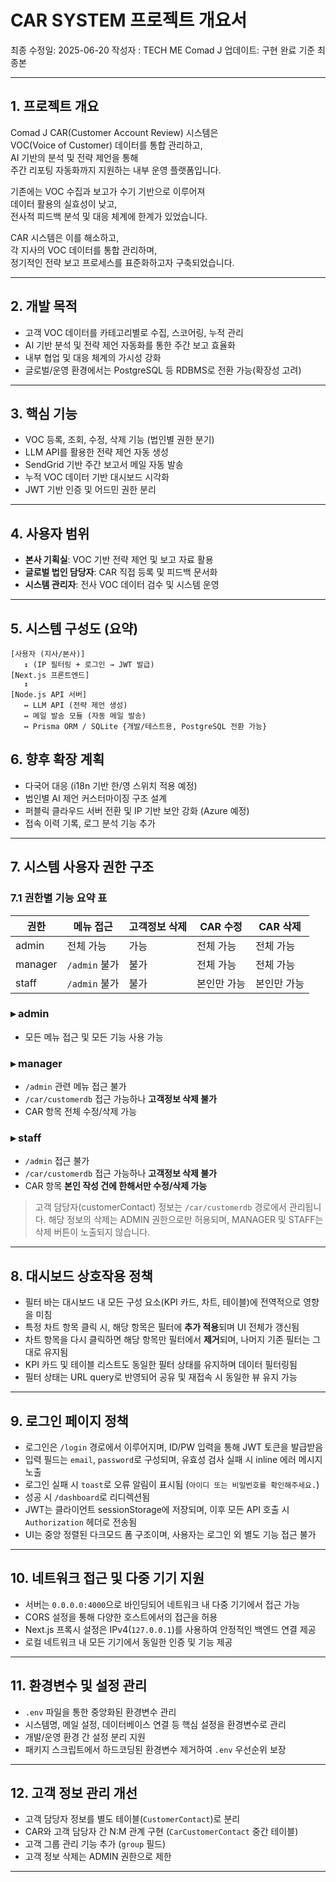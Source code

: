 # CAR SYSTEM 프로젝트 개요서

최종 수정일: 2025-06-20
작성자 : TECH ME Comad J
업데이트: 구현 완료 기준 최종본

---

## 1. 프로젝트 개요

Comad J CAR(Customer Account Review) 시스템은  
VOC(Voice of Customer) 데이터를 통합 관리하고,  
AI 기반의 분석 및 전략 제언을 통해  
주간 리포팅 자동화까지 지원하는 내부 운영 플랫폼입니다.

기존에는 VOC 수집과 보고가 수기 기반으로 이루어져  
데이터 활용의 실효성이 낮고,  
전사적 피드백 분석 및 대응 체계에 한계가 있었습니다.

CAR 시스템은 이를 해소하고,  
각 지사의 VOC 데이터를 통합 관리하며,  
정기적인 전략 보고 프로세스를 표준화하고자 구축되었습니다.

---

## 2. 개발 목적

- 고객 VOC 데이터를 카테고리별로 수집, 스코어링, 누적 관리
- AI 기반 분석 및 전략 제언 자동화를 통한 주간 보고 효율화
- 내부 협업 및 대응 체계의 가시성 강화
- 글로벌/운영 환경에서는 PostgreSQL 등 RDBMS로 전환 가능(확장성 고려)

---

## 3. 핵심 기능

- VOC 등록, 조회, 수정, 삭제 기능 (법인별 권한 분기)
- LLM API를 활용한 전략 제언 자동 생성
- SendGrid 기반 주간 보고서 메일 자동 발송
- 누적 VOC 데이터 기반 대시보드 시각화
- JWT 기반 인증 및 어드민 권한 분리

---

## 4. 사용자 범위

- **본사 기획실**: VOC 기반 전략 제언 및 보고 자료 활용
- **글로벌 법인 담당자**: CAR 직접 등록 및 피드백 문서화
- **시스템 관리자**: 전사 VOC 데이터 검수 및 시스템 운영

---

## 5. 시스템 구성도 (요약)

```text
[사용자 (지사/본사)]
   ↕ (IP 필터링 + 로그인 → JWT 발급)
[Next.js 프론트엔드]
   ↕
[Node.js API 서버]
   ↔ LLM API (전략 제언 생성)
   ↔ 메일 발송 모듈 (자동 메일 발송)
   ↔ Prisma ORM / SQLite {개발/테스트용, PostgreSQL 전환 가능}
```

## 6. 향후 확장 계획

- 다국어 대응 (i18n 기반 한/영 스위치 적용 예정)
- 법인별 AI 제언 커스터마이징 구조 설계
- 퍼블릭 클라우드 서버 전환 및 IP 기반 보안 강화 (Azure 예정)
- 접속 이력 기록, 로그 분석 기능 추가

---

## 7. 시스템 사용자 권한 구조

### 7.1 권한별 기능 요약 표

| 권한 | 메뉴 접근 | 고객정보 삭제 | CAR 수정 | CAR 삭제 |
|------|-----------|----------------|-----------|-----------|
| admin | 전체 가능 | 가능 | 전체 가능 | 전체 가능 |
| manager | `/admin` 불가 | 불가 | 전체 가능 | 전체 가능 |
| staff | `/admin` 불가 | 불가 | 본인만 가능 | 본인만 가능 |


### ▸ admin
- 모든 메뉴 접근 및 모든 기능 사용 가능

### ▸ manager
- `/admin` 관련 메뉴 접근 불가
- `/car/customerdb` 접근 가능하나 **고객정보 삭제 불가**
- CAR 항목 전체 수정/삭제 가능

### ▸ staff
- `/admin` 접근 불가
- `/car/customerdb` 접근 가능하나 **고객정보 삭제 불가**
- CAR 항목 **본인 작성 건에 한해서만 수정/삭제 가능**

> 고객 담당자(customerContact) 정보는 `/car/customerdb` 경로에서 관리됩니다.
> 해당 정보의 삭제는 ADMIN 권한으로만 허용되며, MANAGER 및 STAFF는 삭제 버튼이 노출되지 않습니다.

---

## 8. 대시보드 상호작용 정책

- 필터 바는 대시보드 내 모든 구성 요소(KPI 카드, 차트, 테이블)에 전역적으로 영향을 미침
- 특정 차트 항목 클릭 시, 해당 항목은 필터에 **추가 적용**되며 UI 전체가 갱신됨
- 차트 항목을 다시 클릭하면 해당 항목만 필터에서 **제거**되며, 나머지 기존 필터는 그대로 유지됨
- KPI 카드 및 테이블 리스트도 동일한 필터 상태를 유지하며 데이터 필터링됨
- 필터 상태는 URL query로 반영되어 공유 및 재접속 시 동일한 뷰 유지 가능

---

## 9. 로그인 페이지 정책

- 로그인은 `/login` 경로에서 이루어지며, ID/PW 입력을 통해 JWT 토큰을 발급받음
- 입력 필드는 `email`, `password`로 구성되며, 유효성 검사 실패 시 inline 에러 메시지 노출
- 로그인 실패 시 `toast`로 오류 알림이 표시됨 (`아이디 또는 비밀번호를 확인해주세요.`)
- 성공 시 `/dashboard`로 리디렉션됨
- JWT는 클라이언트 sessionStorage에 저장되며, 이후 모든 API 호출 시 `Authorization` 헤더로 전송됨
- UI는 중앙 정렬된 다크모드 폼 구조이며, 사용자는 로그인 외 별도 기능 접근 불가

---

## 10. 네트워크 접근 및 다중 기기 지원

- 서버는 `0.0.0.0:4000`으로 바인딩되어 네트워크 내 다중 기기에서 접근 가능
- CORS 설정을 통해 다양한 호스트에서의 접근을 허용
- Next.js 프록시 설정은 IPv4(`127.0.0.1`)를 사용하여 안정적인 백엔드 연결 제공
- 로컬 네트워크 내 모든 기기에서 동일한 인증 및 기능 제공

---

## 11. 환경변수 및 설정 관리

- `.env` 파일을 통한 중앙화된 환경변수 관리
- 시스템명, 메일 설정, 데이터베이스 연결 등 핵심 설정을 환경변수로 관리
- 개발/운영 환경 간 설정 분리 지원
- 패키지 스크립트에서 하드코딩된 환경변수 제거하여 `.env` 우선순위 보장

---

## 12. 고객 정보 관리 개선

- 고객 담당자 정보를 별도 테이블(`CustomerContact`)로 분리
- CAR와 고객 담당자 간 N:M 관계 구현 (`CarCustomerContact` 중간 테이블)
- 고객 그룹 관리 기능 추가 (`group` 필드)
- 고객 정보 삭제는 ADMIN 권한으로 제한

---